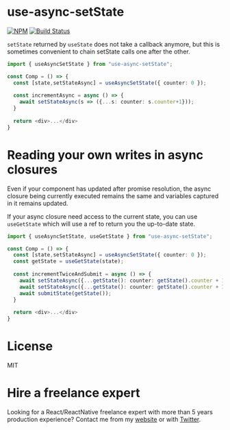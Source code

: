 # use-async-setState

[![NPM](https://img.shields.io/npm/dm/use-async-setState.svg)](https://www.npmjs.com/package/use-async-setState)
[![Build Status](https://travis-ci.com/slorber/use-async-setState.svg?branch=master)](https://travis-ci.com/slorber/use-async-setState)


`setState` returned by `useState` does not take a callback anymore, but this is sometimes convenient to chain setState calls one after the other.

```ts
import { useAsyncSetState } from "use-async-setState";

const Comp = () => {
  const [state,setStateAsync] = useAsyncSetState({ counter: 0 });
  
  const incrementAsync = async () => {
    await setStateAsync(s => ({...s: counter: s.counter+1}));
  }
  
  return <div>...</div> 
}   
```

# Reading your own writes in async closures

Even if your component has updated after promise resolution, the async closure being currently executed remains the same and variables captured in it remains updated.

If your async closure need access to the current state, you can use `useGetState` which will use a ref to return you the up-to-date state.


```ts
import { useAsyncSetState, useGetState } from "use-async-setState";

const Comp = () => {
  const [state,setStateAsync] = useAsyncSetState({ counter: 0 });
  const getState = useGetState(state);
  
  const incrementTwiceAndSubmit = async () => {
    await setStateAsync({...getState(): counter: getState().counter + 1});
    await setStateAsync({...getState(): counter: getState().counter + 1});
    await submitState(getState());
  }
  
  return <div>...</div> 
}   
```


# License

MIT

# Hire a freelance expert

Looking for a React/ReactNative freelance expert with more than 5 years production experience?
Contact me from my [website](https://sebastienlorber.com/) or with [Twitter](https://twitter.com/sebastienlorber).
